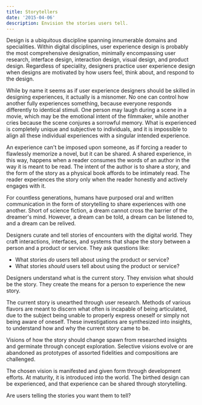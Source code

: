 ```yaml
---
title: Storytellers
date: '2015-04-06'
description: Envision the stories users tell.
---
```


Design is a ubiquitous discipline spanning innumerable domains and specialities. Within digital disciplines, user experience design is probably the most comprehensive designation, minimally encompassing user research, interface design, interaction design, visual design, and product design. Regardless of speciality, designers practice user experience design when designs are motivated by how users feel, think about, and respond to the design.

While by name it seems as if user experience designers should be skilled in designing experiences, it actually is a misnomer. No one can control how another fully experiences something, because everyone responds differently to identical stimuli. One person may laugh during a scene in a movie, which may be the emotional intent of the filmmaker, while another cries because the scene conjures a sorrowful memory. What is experienced is completely unique and subjective to individuals, and it is impossible to align all these individual experiences with a singular intended experience.

An experience can't be imposed upon someone, as if forcing a reader to flawlessly memorize a novel, but it can be shared. A shared experience, in this way, happens when a reader consumes the words of an author in the way it is meant to be read. The intent of the author is to share a story, and the form of the story as a physical book affords to be intimately read. The reader experiences the story only when the reader honestly and actively engages with it.

For countless generations, humans have purposed oral and written communication in the form of storytelling to share experiences with one another. Short of science fiction, a dream cannot cross the barrier of the dreamer's mind. However, a dream can be told, a dream can be listened to, and a dream can be relived.

Designers curate and tell stories of encounters with the digital world. They craft interactions, interfaces, and systems that shape the story between a person and a product or service. They ask questions like:

- What stories *do* users tell about using the product or service?
- What stories *should* users tell about using the product or service?

Designers understand what is the current story. They envision what should be the story. They create the means for a person to experience the new story.

The current story is unearthed through user research. Methods of various flavors are meant to discern what often is incapable of being articulated, due to the subject being unable to properly express oneself or simply not being aware of oneself. These investigations are synthesized into insights, to understand how and why the current story came to be.

Visions of how the story should change spawn from researched insights and germinate through concept exploration. Selective visions evolve or are abandoned as prototypes of assorted fidelities and compositions are challenged.

The chosen vision is manifested and given form through development efforts. At maturity, it is introduced into the world. The birthed design can be experienced, and that experience can be shared through storytelling.

Are users telling the stories you want them to tell?
